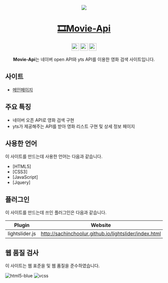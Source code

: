 <p align='middle'>
  <a href='http://uhj1993.dothome.co.kr/movie_api/index.html'>
    <img src='https://user-images.githubusercontent.com/72803184/111755662-af4a5900-88dc-11eb-9d77-eef9bc3f494d.gif'/>
  </a>
</p>


<h1 align='middle'>
  <a href='http://uhj1993.dothome.co.kr/movie_api/index.html'>🎞Movie-Api</a>
</h1>

<p align="center">
  <img src="https://img.shields.io/badge/HTML5-323330?style=flat-square&logo=HTML5&logoColor=E34F26" height="24" />
  <img src="https://img.shields.io/badge/CSS3-323330?style=flat-square&logo=CSS3&logoColor=1572B6" height="24" />
  <img src="https://img.shields.io/badge/Javascript-323330?style=flat-square&logo=JavaScript&logoColor=f0db4f" height="24" />
</p>

<p align='middle'>
  <strong>Movie-Api</strong>는 네이버 open API와 yts API를 이용한 영화 검색 사이트입니다.
</p>

## 사이트

- [메인페이지](http://uhj1993.dothome.co.kr/movie_api)


## 주요 특징
- 네이버 오픈 API로 영화 검색 구현
- yts가 제공해주는 API를 받아 영화 리스트 구현 및 상세 정보 페이지

## 사용한 언어

이 사이트를 만드는데 사용한 언어는 다음과 같습니다.

- [HTML5]
- [CSS3]
- [JavaScript]
- [Jquery]

## 플러그인

이 사이트를 만드는데 쓰인 플러그인은 다음과 같습니다.

| Plugin | Website |
| ------ | ------ |
| lightslider.js | http://sachinchoolur.github.io/lightslider/index.html |


## 웹 품질 검사
이 사이트는 웹 표준을 및 웹 품질을 준수하였습니다.

![html5-blue](https://user-images.githubusercontent.com/72803184/113370127-0a308580-939e-11eb-92fc-3963f7b472ca.png)
![vcss](https://user-images.githubusercontent.com/72803184/113369977-a908b200-939d-11eb-8197-042a72052e72.gif)


